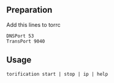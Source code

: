 ## Preparation

Add this lines to torrc
```
DNSPort 53
TransPort 9040
```

## Usage
```
torification start | stop | ip | help
```
